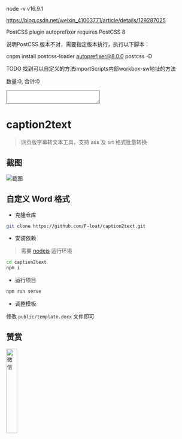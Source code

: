 node -v
v16.9.1

https://blog.csdn.net/weixin_41003771/article/details/129287025

PostCSS plugin autoprefixer requires PostCSS 8

说明PostCSS 版本不对，需要指定版本执行，执行以下脚本：

cnpm install postcss-loader autoprefixer@8.0.0 postcss  -D



TODO
找到可以自定义的方法importScripts内部workbox-sw地址的方法





















<span id="stat">数量:0, 合计:0</span>
<span style="width:20px"></span>
<span id="position"></span><br />
<textarea ID="tbxWeightDetail" style="width:250px" width="250px" runat="server" TextMode="MultiLine" onchange="getPosition(this);calcWeight(this, true);" onkeyup="getPosition(this);calcWeight(this);" onclick="getPosition(this);" onblur="clearPosition(this);"></textarea>

<script>
    function calcWeight(input, c) {
        var a = [];
        input.value.replace(/\d+([\.]\d+){0,1}/g, function($0) {
            a.push($0);
        });
        var sum = eval(a.join("+")) || 0;
        document.getElementById("stat").innerHTML = "数量:" + a.length + ", 合计:" + sum.toFixed(2);
        if (c) {
            input.value = a.join("+");
        }
    }

    calcWeight(document.getElementById("tbxWeightDetail"));

    function getPosition(input) {
        var rng = event.srcElement.createTextRange();
        var length = 0; //设置初始位置
        input.focus();
        var scrollPosition = input.scrollTop; //获得滚动条的位置  
        var selectedRange = document.selection.createRange(); //创建文档选择对象
        rng.collapse(true);
        rng.select();
        var j = document.selection.createRange(); //为新的光标位置创建文档选择对象
        selectedRange.setEndPoint("StartToStart", j); //在以前的文档选择对象和新的对象之间创建对象
        var str = selectedRange.text; //获得对象的文本
        var re = new RegExp("[\\n]", "g");
        str = str.replace(re, ""); //过滤  
        length = str.length; //获得长度.也就是光标的位置  
        selectedRange.collapse(false);
        selectedRange.select(); //把光标恢复到以前的位置
        input.scrollTop = scrollPosition; //把滚动条恢复到以前的位置

        var a = [];
        str.replace(/\+/g, function($0) {
            a.push($0);
        });
        document.getElementById("position").innerHTML = "第" + (a.length + 1) + "个明细";
    }

    function clearPosition(input) {
        document.getElementById("position").innerHTML = "";
    }
</script>





















# caption2text

> 网页版字幕转文本工具，支持 ass 及 srt 格式批量转换

## 截图

![截图](./public/img/screenshot.png?raw=true)

## 自定义 Word 格式

* 克隆仓库

``` sh
git clone https://github.com/F-loat/caption2text.git
```

* 安装依赖

> 需要 [nodejs](https://nodejs.org/) 运行环境

``` sh
cd caption2text
npm i
```

* 运行项目

``` sh
npm run serve
```

* 调整模板

修改 `public/template.docx` 文件即可

## 赞赏

<p>
  <img alt="微信" src="https://img.alicdn.com/imgextra/i2/O1CN01VhAWVx25SV6pfoc7C_!!6000000007525-0-tps-720-720.jpg" width="24%" />
</p>
